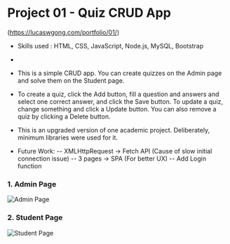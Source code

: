 # Project 01 - Quiz CRUD App 
(https://lucaswgong.com/portfolio/01/)

 - Skills used : HTML, CSS, JavaScript, Node.js, MySQL, Bootstrap
 - 
 - This is a simple CRUD app. You can create quizzes on the Admin page and solve them on the Student page.

 - To create a quiz, click the Add button, fill a question and answers and select one correct answer, and click the Save button. To update a quiz, change something and click a Update button. You can also remove a quiz by clicking a Delete button.

 - This is an upgraded version of one academic project. Deliberately, minimum libraries were used for it.

 - Future Work: 
 -- XMLHttpRequest -> Fetch API (Cause of slow initial connection issue)
 -- 3 pages -> SPA (For better UX)
 -- Add Login function




### 1. Admin Page

![Admin Page](https://user-images.githubusercontent.com/45385949/132962599-334d161b-993f-4723-a4f0-e734acde0332.png)

### 2. Student Page

![Student Page](https://user-images.githubusercontent.com/45385949/132962601-7ffd1a53-ae19-4c70-b3e1-395bea4b4731.png)
